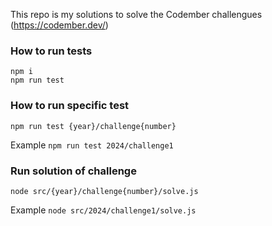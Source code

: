 This repo is my solutions to solve the Codember challengues (https://codember.dev/)

### How to run tests

```
npm i
npm run test
```

### How to run specific test

`npm run test {year}/challenge{number}`

Example `npm run test 2024/challenge1`

### Run solution of challenge

`node src/{year}/challenge{number}/solve.js `

Example
`node src/2024/challenge1/solve.js`
